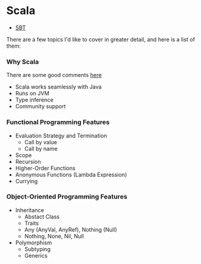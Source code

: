 # Scala

- [SBT](https://github.com/mlin6436/eden/blob/master/scala/sbt.md)

There are a few topics I'd like to cover in greater detail, and here is a list of them:

### Why Scala

There are some good comments [here](http://blog.madhukaraphatak.com/scala-for-android/)

- Scala works seamlessly with Java
- Runs on JVM
- Type inference
- Community support

### Functional Programming Features

- Evaluation Strategy and Termination
    - Call by value
    - Call by name
- Scope
- Recursion
- Higher-Order Functions
- Anonymous Functions (Lambda Expression)
- Currying

### Object-Oriented Programming Features

- Inheritance
    - Abstact Class
    - Traits
    - Any (AnyVal, AnyRef), Nothing (Null)
    - Nothing, None, Nil, Null
- Polymorphism
    - Subtyping
    - Generics
